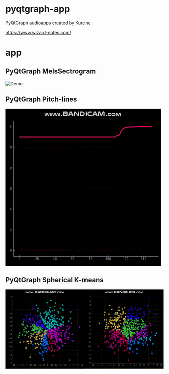 # pyqtgraph-app
PyQtGraph audioapps created by [Kurene](https://twitter.com/_kurene)

https://www.wizard-notes.com/

# app
## PyQtGraph MelsSectrogram
![Demo](res/pqg_melspectrogram.gif)

## PyQtGraph Pitch-lines
![Demo](res/pqg_pitchlines.gif)

## PyQtGraph Spherical K-means
![Demo](res/pqg_spherical_kmeans.gif)
